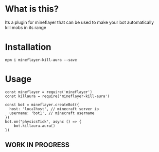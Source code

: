 # What is this?

Its a plugin for mineflayer that can be used to make your bot automatically kill mobs in its range

# Installation

`npm i mineflayer-kill-aura --save`

# Usage

```
const mineflayer = require('mineflayer')
const killaura = require('mineflayer-kill-aura')

const bot = mineflayer.createBot({
  host: 'localhost', // minecraft server ip
  username: 'bot1', // minecraft username
})
bot.on("physicsTick", async () => {
    bot.killaura.aura()
})

```

## WORK IN PROGRESS
